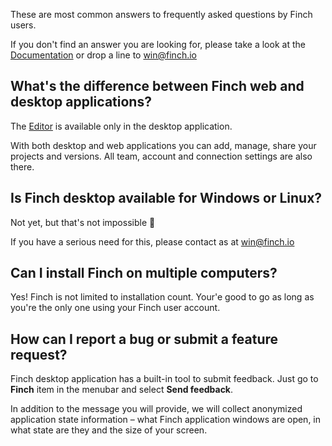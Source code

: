 These are most common answers to frequently asked questions by Finch users.

If you don't find an answer you are looking for, please take a look at the [Documentation](desktop.md) or drop a line to [win@finch.io](mailto:win@finch.io)

## What's the difference between Finch web and desktop applications?

The [Editor](desktop/editor.md) is available only in the desktop application.

With both desktop and web applications you can add, manage, share your projects and versions. All team, account and connection settings are also there.


## Is Finch desktop available for Windows or Linux?

Not yet, but that's not impossible 🤔

If you have a serious need for this, please contact as at [win@finch.io](mailto:win@finch.io)


## Can I install Finch on multiple computers?

Yes! Finch is not limited to installation count. Your'e good to go as long as you're the only one using your Finch user account.


## How can I report  a bug or submit a feature request?

Finch desktop application has a built-in tool to submit feedback. Just go to __Finch__ item in the menubar and select __Send feedback__.

In addition to the message you will provide, we will collect anonymized application state information – what Finch application windows are  open, in what state are they and the size of your screen.
